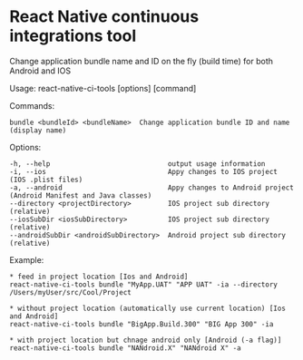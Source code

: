 # React Native continuous integrations tool
Change application bundle name and ID on the fly (build time) for both Android and IOS

Usage: react-native-ci-tools [options] [command]


  Commands:

    bundle <bundleId> <bundleName>  Change application bundle ID and name (display name)

  Options:

    -h, --help                             output usage information
    -i, --ios                              Appy changes to IOS project (IOS .plist files)
    -a, --android                          Appy changes to Android project (Android Manifest and Java classes)
    --directory <projectDirectory>         IOS project sub directory (relative)
    --iosSubDir <iosSubDirectory>          IOS project sub directory (relative)
    --androidSubDir <androidSubDirectory>  Android project sub directory (relative)


  Example:

    * feed in project location [Ios and Android]
    react-native-ci-tools bundle "MyApp.UAT" "APP UAT" -ia --directory /Users/myUser/src/Cool/Project

    * without project location (automatically use current location) [Ios and Android]
    react-native-ci-tools bundle "BigApp.Build.300" "BIG App 300" -ia 

    * with project location but chnage android only [Android (-a flag)]
    react-native-ci-tools bundle "NANdroid.X" "NANdroid X" -a